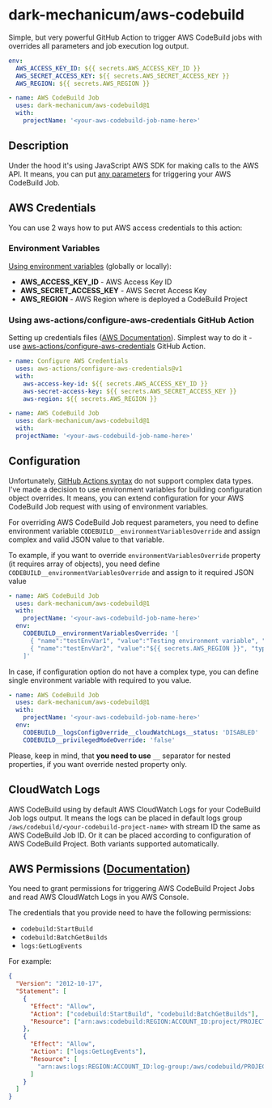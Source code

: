 # dark-mechanicum/aws-codebuild

Simple, but very powerful GitHub Action to trigger AWS CodeBuild jobs with overrides all parameters and job execution log output.

```yaml
env:
  AWS_ACCESS_KEY_ID: ${{ secrets.AWS_ACCESS_KEY_ID }}
  AWS_SECRET_ACCESS_KEY: ${{ secrets.AWS_SECRET_ACCESS_KEY }}
  AWS_REGION: ${{ secrets.AWS_REGION }}

- name: AWS CodeBuild Job
  uses: dark-mechanicum/aws-codebuild@1
  with:
    projectName: '<your-aws-codebuild-job-name-here>'
```

## Description

Under the hood it's using JavaScript AWS SDK for making calls to the AWS API. It means, you can put [any parameters](https://docs.aws.amazon.com/AWSJavaScriptSDK/latest/AWS/CodeBuild.html#startBuild-property) for triggering your AWS CodeBuild Job. 

## AWS Credentials

You can use 2 ways how to put AWS access credentials to this action:

### Environment Variables
[Using environment variables](https://docs.github.com/en/actions/learn-github-actions/environment-variables) (globally or locally):
* **AWS_ACCESS_KEY_ID** - AWS Access Key ID
* **AWS_SECRET_ACCESS_KEY** - AWS Secret Access Key
* **AWS_REGION** - AWS Region where is deployed a CodeBuild Project

### Using aws-actions/configure-aws-credentials GitHub Action
Setting up credentials files ([AWS Documentation](https://docs.aws.amazon.com/sdk-for-javascript/v2/developer-guide/setting-credentials-node.html)). Simplest way to do it - use [aws-actions/configure-aws-credentials](https://github.com/aws-actions/configure-aws-credentials) GitHub Action.
```yaml
- name: Configure AWS Credentials
  uses: aws-actions/configure-aws-credentials@v1
  with:
    aws-access-key-id: ${{ secrets.AWS_ACCESS_KEY_ID }}
    aws-secret-access-key: ${{ secrets.AWS_SECRET_ACCESS_KEY }}
    aws-region: ${{ secrets.AWS_REGION }}

- name: AWS CodeBuild Job
  uses: dark-mechanicum/aws-codebuild@1
  with:
  projectName: '<your-aws-codebuild-job-name-here>'
```

## Configuration
Unfortunately, [GitHub Actions syntax](https://docs.github.com/en/actions/creating-actions/metadata-syntax-for-github-actions) do not support complex data types. I've made a decision to use environment variables for building configuration object overrides. It means, you can extend configuration for your AWS CodeBuild Job request with using of environment variables.

For overriding AWS CodeBuild Job request parameters, you need to define environment variable `CODEBUILD__environmentVariablesOverride` and assign complex and valid JSON value to that variable.


To example, if you want to override `environmentVariablesOverride` property (it requires array of objects), you need define `CODEBUILD__environmentVariablesOverride` and assign to it required JSON value 

```yaml
- name: AWS CodeBuild Job
  uses: dark-mechanicum/aws-codebuild@1
  with:
    projectName: '<your-aws-codebuild-job-name-here>'
  env:
    CODEBUILD__environmentVariablesOverride: '[
      { "name":"testEnvVar1", "value":"Testing environment variable", "type": "PLAINTEXT" },
      { "name":"testEnvVar2", "value":"${{ secrets.AWS_REGION }}", "type": "PLAINTEXT" }
    ]'
```

In case, if configuration option do not have a complex type, you can define single environment variable with required to you value. 
```yaml
- name: AWS CodeBuild Job
  uses: dark-mechanicum/aws-codebuild@1
  with:
    projectName: '<your-aws-codebuild-job-name-here>'
  env:
    CODEBUILD__logsConfigOverride__cloudWatchLogs__status: 'DISABLED'
    CODEBUILD__privilegedModeOverride: 'false'
```

Please, keep in mind, that **you need to use** `__` separator for nested properties, if you want override nested property only.

## CloudWatch Logs

AWS CodeBuild using by default AWS CloudWatch Logs for your CodeBuild Job logs output. It means the logs can be placed in default logs group `/aws/codebuild/<your-codebuild-project-name>` with stream ID the same as AWS CodeBuild Job ID. Or it can be placed according to configuration of AWS CodeBuild Project. Both variants supported automatically.

## AWS Permissions ([Documentation](https://github.com/aws-actions/aws-codebuild-run-build/blob/master/README.md#credentials-and-permissions))

You need to grant permissions for triggering AWS CodeBuild Project Jobs and read AWS CloudWatch Logs in you AWS Console.

The credentials that you provide need to have the following permissions:

- `codebuild:StartBuild`
- `codebuild:BatchGetBuilds`
- `logs:GetLogEvents`

For example:

```json
{
  "Version": "2012-10-17",
  "Statement": [
    {
      "Effect": "Allow",
      "Action": ["codebuild:StartBuild", "codebuild:BatchGetBuilds"],
      "Resource": ["arn:aws:codebuild:REGION:ACCOUNT_ID:project/PROJECT_NAME"]
    },
    {
      "Effect": "Allow",
      "Action": ["logs:GetLogEvents"],
      "Resource": [
        "arn:aws:logs:REGION:ACCOUNT_ID:log-group:/aws/codebuild/PROJECT_NAME:*"
      ]
    }
  ]
}
```